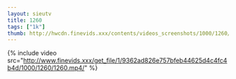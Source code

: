 ```yaml
--- 
layout: sieutv
title: 1260
tags: ["1k"]
thumb: http://hwcdn.finevids.xxx/contents/videos_screenshots/1000/1260/preview.mp4.jpg
---
```

{% include video src="http://www.finevids.xxx/get_file/1/9362ad826e757bfeb44625d4c4fc4b4d/1000/1260/1260.mp4/" %} 
